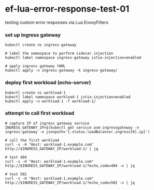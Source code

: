 # ef-lua-error-response-test-01
testing custom error responses via Lua EnvoyFilters

### set up ingress gateway

```
kubectl create ns ingress-gateway

# label the namespace to perform sidecar injection
kubectl label namespace ingress-gateway istio-injection=enabled

# apply ingress gateway YAML
kubectl apply -n ingress-gateway -k ingress-gateway/
```

### deploy first workload (echo-server)

```
kubectl create ns workload-1
kubectl label namespace workload-1 istio-injection=enabled
kubectl apply -n workload-1 -f workload-1/
```

### attempt to call first workload

```
# capture IP of ingress gateway service
INGRESS_GATEWAY_IP=$(kubectl get service asm-ingressgateway -n ingress-gateway -o jsonpath='{.status.loadBalancer.ingress[0].ip}')

# call the first workload 
curl -s -H "Host: workload-1.example.com" http://$INGRESS_GATEWAY_IP/workload-1/ | jq

# test 404
curl -s -H "Host: workload-1.example.com" http://$INGRESS_GATEWAY_IP/workload-1/?echo_code=404 -v | jq

# test 502
curl -s -H "Host: workload-1.example.com" http://$INGRESS_GATEWAY_IP/workload-1/?echo_code=502 -v | jq
```